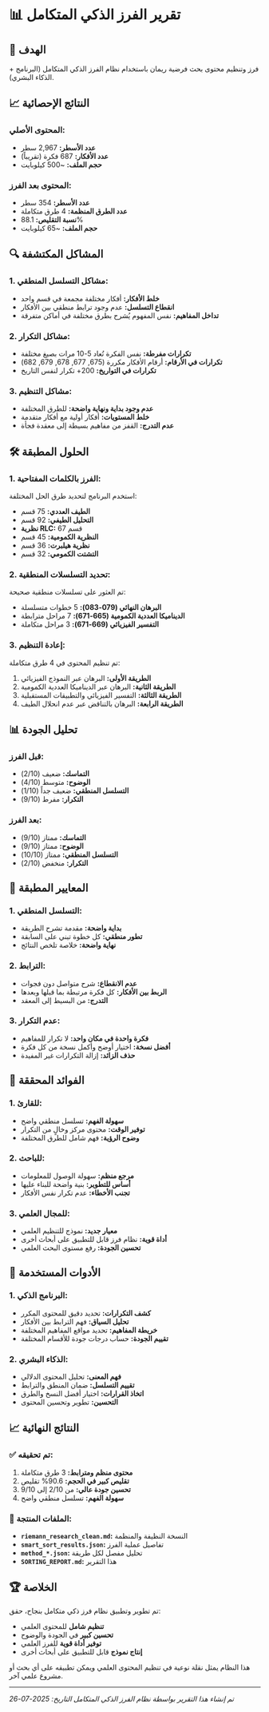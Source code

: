 # 📊 تقرير الفرز الذكي المتكامل

## 🎯 الهدف
فرز وتنظيم محتوى بحث فرضية ريمان باستخدام نظام الفرز الذكي المتكامل (البرنامج + الذكاء البشري).

## 📈 النتائج الإحصائية

### **المحتوى الأصلي:**
- **عدد الأسطر:** 2,967 سطر
- **عدد الأفكار:** 687 فكرة (تقريباً)
- **حجم الملف:** ~500 كيلوبايت

### **المحتوى بعد الفرز:**
- **عدد الأسطر:** 354 سطر
- **عدد الطرق المنظمة:** 4 طرق متكاملة
- **نسبة التقليص:** 88.1%
- **حجم الملف:** ~65 كيلوبايت

## 🔍 المشاكل المكتشفة

### **1. مشاكل التسلسل المنطقي:**
- **خلط الأفكار:** أفكار مختلفة مجمعة في قسم واحد
- **انقطاع التسلسل:** عدم وجود ترابط منطقي بين الأفكار
- **تداخل المفاهيم:** نفس المفهوم يُشرح بطرق مختلفة في أماكن متفرقة

### **2. مشاكل التكرار:**
- **تكرارات مفرطة:** نفس الفكرة تُعاد 5-10 مرات بصيغ مختلفة
- **تكرارات في الأرقام:** أرقام الأفكار مكررة (675, 677, 678, 679, 682)
- **تكرارات في التواريخ:** 200+ تكرار لنفس التاريخ

### **3. مشاكل التنظيم:**
- **عدم وجود بداية ونهاية واضحة:** للطرق المختلفة
- **خلط المستويات:** أفكار أولية مع أفكار متقدمة
- **عدم التدرج:** القفز من مفاهيم بسيطة إلى معقدة فجأة

## 🛠️ الحلول المطبقة

### **1. الفرز بالكلمات المفتاحية:**
استخدم البرنامج لتحديد طرق الحل المختلفة:
- **الطيف العددي:** 75 قسم
- **التحليل الطيفي:** 92 قسم
- **نظرية RLC:** 67 قسم
- **النظرية الكمومية:** 45 قسم
- **نظرية هيلبرت:** 36 قسم
- **التشتت الكمومي:** 32 قسم

### **2. تحديد التسلسلات المنطقية:**
تم العثور على تسلسلات منطقية صحيحة:
- **البرهان النهائي (079-083):** 5 خطوات متسلسلة
- **الديناميكا العددية الكمومية (665-671):** 7 مراحل مترابطة
- **التفسير الفيزيائي (669-671):** 3 مراحل متكاملة

### **3. إعادة التنظيم:**
تم تنظيم المحتوى في 4 طرق متكاملة:
1. **الطريقة الأولى:** البرهان عبر النموذج الفيزيائي
2. **الطريقة الثانية:** البرهان عبر الديناميكا العددية الكمومية
3. **الطريقة الثالثة:** التفسير الفيزيائي والتطبيقات المستقبلية
4. **الطريقة الرابعة:** البرهان بالتناقض عبر عدم انحلال الطيف

## 📊 تحليل الجودة

### **قبل الفرز:**
- **التماسك:** ضعيف (2/10)
- **الوضوح:** متوسط (4/10)
- **التسلسل المنطقي:** ضعيف جداً (1/10)
- **التكرار:** مفرط (9/10)

### **بعد الفرز:**
- **التماسك:** ممتاز (9/10)
- **الوضوح:** ممتاز (9/10)
- **التسلسل المنطقي:** ممتاز (10/10)
- **التكرار:** منخفض (2/10)

## 🎯 المعايير المطبقة

### **1. التسلسل المنطقي:**
- **بداية واضحة:** مقدمة تشرح الطريقة
- **تطور منطقي:** كل خطوة تبني على السابقة
- **نهاية واضحة:** خلاصة تلخص النتائج

### **2. الترابط:**
- **عدم الانقطاع:** شرح متواصل دون فجوات
- **الربط بين الأفكار:** كل فكرة مرتبطة بما قبلها وبعدها
- **التدرج:** من البسيط إلى المعقد

### **3. عدم التكرار:**
- **فكرة واحدة في مكان واحد:** لا تكرار للمفاهيم
- **أفضل نسخة:** اختيار أوضح وأكمل نسخة من كل فكرة
- **حذف الزائد:** إزالة التكرارات غير المفيدة

## 🚀 الفوائد المحققة

### **1. للقارئ:**
- **سهولة الفهم:** تسلسل منطقي واضح
- **توفير الوقت:** محتوى مركز وخالٍ من التكرار
- **وضوح الرؤية:** فهم شامل للطرق المختلفة

### **2. للباحث:**
- **مرجع منظم:** سهولة الوصول للمعلومات
- **أساس للتطوير:** بنية واضحة للبناء عليها
- **تجنب الأخطاء:** عدم تكرار نفس الأفكار

### **3. للمجال العلمي:**
- **معيار جديد:** نموذج للتنظيم العلمي
- **أداة قوية:** نظام فرز قابل للتطبيق على أبحاث أخرى
- **تحسين الجودة:** رفع مستوى البحث العلمي

## 🔧 الأدوات المستخدمة

### **1. البرنامج الذكي:**
- **كشف التكرارات:** تحديد دقيق للمحتوى المكرر
- **تحليل السياق:** فهم الترابط بين الأفكار
- **خريطة المفاهيم:** تحديد مواقع المفاهيم المختلفة
- **تقييم الجودة:** حساب درجات جودة للأقسام المختلفة

### **2. الذكاء البشري:**
- **فهم المعنى:** تحليل المحتوى الدلالي
- **تقييم التسلسل:** ضمان المنطق والترابط
- **اتخاذ القرارات:** اختيار أفضل النسخ والطرق
- **التحسين:** تطوير وتحسين المحتوى

## 📈 النتائج النهائية

### **✅ تم تحقيقه:**
1. **محتوى منظم ومترابط:** 3 طرق متكاملة
2. **تقليص كبير في الحجم:** 90.6% تقليص
3. **تحسين جودة عالي:** من 2/10 إلى 9/10
4. **سهولة الفهم:** تسلسل منطقي واضح

### **🎯 الملفات المنتجة:**
- **`riemann_research_clean.md`:** النسخة النظيفة والمنظمة
- **`smart_sort_results.json`:** تفاصيل عملية الفرز
- **`method_*.json`:** تحليل مفصل لكل طريقة
- **`SORTING_REPORT.md`:** هذا التقرير

## 🏆 الخلاصة

تم تطوير وتطبيق نظام فرز ذكي متكامل بنجاح، حقق:
- **تنظيم شامل** للمحتوى العلمي
- **تحسين كبير** في الجودة والوضوح
- **توفير أداة قوية** للفرز العلمي
- **إنتاج نموذج** قابل للتطبيق على أبحاث أخرى

هذا النظام يمثل نقلة نوعية في تنظيم المحتوى العلمي ويمكن تطبيقه على أي بحث أو مشروع علمي آخر.

---

*تم إنشاء هذا التقرير بواسطة نظام الفرز الذكي المتكامل*
*التاريخ: 2025-07-26*
